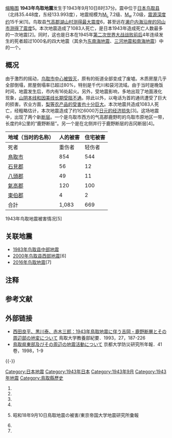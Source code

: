 [缩略图](https://zh.wikipedia.org/wiki/File:1943_Tottori_earthquake_Scan10029-2.JPG "fig:缩略图")
**1943年鸟取地震**发生于1943年9月10日8时37分。震中位于[日本](../Page/日本.md "wikilink")[鸟取县](https://zh.wikipedia.org/wiki/鸟取县 "wikilink")（北纬35.448度，东经133.993度），地震规模为[M<sub>L</sub>](https://zh.wikipedia.org/wiki/近震震级 "wikilink")
7.2级、[M<sub>w</sub>](https://zh.wikipedia.org/wiki/矩震级 "wikilink")
7.0级，[震源深度约](../Page/震源.md "wikilink")15千米\[1\]。鸟取县[气高郡](https://zh.wikipedia.org/wiki/气高郡 "wikilink")[湖山村测得最大](https://zh.wikipedia.org/wiki/湖山村 "wikilink")[震度](https://zh.wikipedia.org/wiki/日本气象厅震度阶级 "wikilink")6，甚至远在[濑户内海沿岸的](https://zh.wikipedia.org/wiki/濑户内海 "wikilink")[冈山市测得了震度](https://zh.wikipedia.org/wiki/冈山市 "wikilink")5。本次地震造成了1083人死亡，是日本1943年造成死亡人数最多的一次地震\[2\]。同时，这也是日本在1945年[第二次世界大战战败前后](../Page/第二次世界大战.md "wikilink")4年连续发生的死者超过1000名的四大地震（其余为[东南海地震](https://zh.wikipedia.org/wiki/1944年东南海地震 "wikilink")、[三河地震和](../Page/1945年三河地震.md "wikilink")[南海地震](../Page/1946年南海道大地震.md "wikilink")）中的一个。

## 概况

由于激烈的摇动，[鸟取市中心被毁灭](https://zh.wikipedia.org/wiki/鸟取市 "wikilink")，原有的街道全部变成了废墟。木质房屋几乎全部倒塌，房屋倒塌率已超过80%，特别是千代川和袋河流域。由于当时是晚饭时间，地震发生后，市内有16处起火。另外，受地震影响，多地出现了地面液化现象，[山阴本线和](https://zh.wikipedia.org/wiki/山阴本线 "wikilink")[因美线长期受阻不通](https://zh.wikipedia.org/wiki/因美线 "wikilink")。除此以外，以电话为首的通讯遭受了巨大的损害。农业方面，[梨等农产品的受害也十分巨大](../Page/梨.md "wikilink")。本次地震共造成1083人死亡，经粗略估计，本次地震造成了约1亿6000万[日元的经济损失](https://zh.wikipedia.org/wiki/日元 "wikilink")\[3\]。这场地震中，出现了两个新[断层](https://zh.wikipedia.org/wiki/断层 "wikilink")。一个是鸟取市西方的气高郡鹿野町的鸟取市原地区一带，长度约8公里的“鹿野断层”。另一个是在北侧并行于鹿野断层的吉冈断层\[4\]。

| 地域（当时的名称）                                           | 人的被害  | 住宅被害 |
| --------------------------------------------------- | ----- | ---- |
| 死者                                                  | 重伤者   | 轻伤者  |
| [鳥取市](../Page/鳥取市.md "wikilink")                    | 854   | 544  |
| [石見郡](https://zh.wikipedia.org/wiki/石見郡 "wikilink") | 56    | 12   |
| [八頭郡](../Page/八頭郡.md "wikilink")                    | 49    | 11   |
| [氣高郡](../Page/氣高郡.md "wikilink")                    | 120   | 100  |
| [東伯郡](../Page/東伯郡.md "wikilink")                    | 4     | 2    |
| 合計                                                  | 1,083 | 669  |

1943年鸟取地震被害情况\[5\]

## 关联地震

  - [1983年鸟取县中部地震](https://zh.wikipedia.org/wiki/1983年鸟取县中部地震 "wikilink")
  - [2000年鸟取县西部地震](https://zh.wikipedia.org/wiki/2000年鸟取县西部地震 "wikilink")\[6\]
  - [2016年鸟取地震](../Page/2016年鸟取地震.md "wikilink")\[7\]

## 注释

## 参考文献

## 外部链接

  - [西田良平、黒川泰、赤木三郎：1943年鳥取地震に伴う吉岡・鹿野断層とその周辺部の地変について](http://repository.lib.tottori-u.ac.jp/Repository/metadata/2435)
    鳥取大学教養部紀要．1993，27，187-226
  - [鳥取県東部及びその周辺の地震活動について](http://hdl.handle.net/2433/80333)
    京都大学防災研究所年報．41卷，1998，1-9

{{-}}

[Category:日本地震](https://zh.wikipedia.org/wiki/Category:日本地震 "wikilink")
[Category:1943年日本](https://zh.wikipedia.org/wiki/Category:1943年日本 "wikilink")
[Category:1943年9月](https://zh.wikipedia.org/wiki/Category:1943年9月 "wikilink")
[Category:1943年地震](https://zh.wikipedia.org/wiki/Category:1943年地震 "wikilink")
[Category:鳥取縣歷史](https://zh.wikipedia.org/wiki/Category:鳥取縣歷史 "wikilink")

1.
2.
3.

4.
5.  昭和18年9月10日鳥取地震の被害/東京帝国大学地震研究所彙報

6.
7.